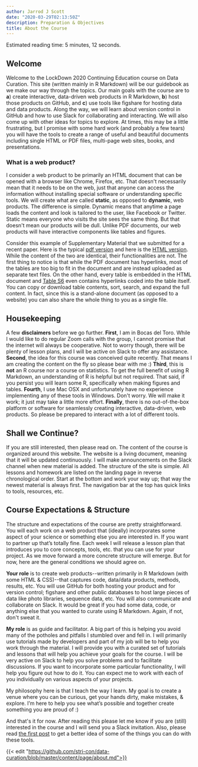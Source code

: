 ```yaml
---
author: Jarrod J Scott
date: "2020-03-29T02:13:50Z"
description: Preparation & Objectives
title: About the Course
---
```


Estimated reading time: 5 minutes, 12 seconds.

## Welcome

Welcome to the LockDown 2020 Continuing Education course on Data Curation. This site (written mainly in R Markdown) will be our guidebook as we make our way through the topics. Our main goals with the course are to **a**) create interactive, data-driven web products in R Markdown, **b**) host those products on GitHub, and **c**)  use tools like figshare for hosting data and data products. Along the way, we will  learn about version control in GitHub and how to use Slack for collaborating and interacting. We will also come up with other ideas for topics to explore. At times, this may be a little frustrating, but I promise with some hard work (and probably a few tears) you will have the tools to create a range of useful and beautiful documents including single HTML or PDF files, multi-page web sites, books, and presentations.

### What is a web product?

I consider a web product to be primarily an HTML document that can be opened with a browser like Chrome, Firefox, etc. That doesn't necessarily mean  that it needs to be on the web, just that anyone can access the information without installing special software or understanding specific tools. We will  create what are called **static**, as opposed to **dynamic**, web products. The difference is simple. Dynamic means that anytime a page loads the content and look is tailored to the user, like Facebook or Twitter. Static means everyone who visits the site sees the same thing. But that doesn't mean our products will be dull. Unlike PDF documents, our web products will have interactive components like tables and figures.

Consider this example of Supplementary Material that we submitted for a recent paper. Here is the typical [pdf version](../../files/Scott_Supplementary.pdf) and here is the [HTML version](https://istmobiome.github.io/DIGEST/Supplementary.html). While the content of the two are identical, their functionalities are not. The first thing to notice is that while the PDF document has hyperlinks, most of the tables are too big to fit in the document and are instead uploaded as separate text files. On the other hand, every table is embedded in the HTML document and [Table S6](https://istmobiome.github.io/DIGEST/Supplementary.html#table_s6) even contains hyperlinks coded into the table itself. You can copy or download table contents, sort, search, and expand the full content. In fact, since this is a stand-alone document (as opposed to a website) you can also share  the whole thing to you as a single file.

## Housekeeping

A few **disclaimers** before we go further. **First**, I am in Bocas del Toro. While I would like to do regular Zoom calls with the group, I cannot promise that the internet will always be cooperative. Not to worry though, there will be plenty of lesson plans, and I will be active on Slack to offer any assistance. **Second**, the idea for this course was conceived quite recently. That means I am creating the content on the fly so please bear with me :) **Third**, this is **not** an R course nor a course on statistics. To get the full benefit of using R Markdown, an understanding of R is helpful but not required. That said, if you persist you will learn some R, specifically when making figures and tables. **Fourth**, I use Mac OSX and unfortunately have no experience implementing any of these tools in Windows. Don't worry. We will make it work; it just may take a little more effort. **Finally**, there is no out-of-the-box platform or software for seamlessly creating interactive, data-driven, web products. So please be prepared to interact with a lot of different tools.

## Shall we Continue?

If you are still interested, then please read on. The content of the course is organized around this website. The website is a living document, meaning that it will be updated continuously. I will make announcements on the Slack channel when new material is added. The structure of the site is simple. All lessons and homework are listed on the landing page in reverse chronological order. Start at the bottom and work your way up; that way the newest material is always first. The navigation bar at the top has quick links to tools, resources, etc.

## Course Expectations & Structure

The structure  and  expectations of the course are pretty straightforward. You will each work on a web product that (ideally) incorporates some aspect of your science or something else you are interested in. If you want to partner up that’s totally fine. Each week I will release a lesson plan that introduces you to core concepts, tools, etc. that you can use for your project. As we move forward a more concrete structure will emerge. But for now, here are the general conditions we should agree on.

**Your role** is to create web products--written primarily in R Markdown (with some HTML & CSS)--that captures code, data/data products, methods, results, etc. You will use GitHub for both hosting your product and for version control; figshare and other public databases to host large pieces of data like photo libraries, sequence data, etc. You will also communicate and collaborate on Slack. It would be great if you had some data, code, or anything else that you wanted to curate using R Markdown. Again, if not, don't sweat it.

**My role** is as guide and facilitator. A big part of this is helping you avoid many of the potholes and pitfalls I stumbled over and fell in. I will primarily use tutorials made by developers and part of my job will be to help you work through the material. I will provide you with a curated set of tutorials and lessons that will help you achieve your goals for the course. I will be very active on Slack to help you solve problems and to facilitate discussions. If you want to incorporate some particular functionality, I will help you figure out how to do it. You can expect me to work with each of you individually on various aspects of your projects.

My philosophy here is that I teach the way I learn. My goal is to create a venue where you can be curious, get your hands dirty, make mistakes, & explore. I’m here to help you see what’s possible and together create something you are proud of :)

And that's it for now. After reading this please let me know if you are (still) interested in the course and I will send you a Slack invitation. Also, please read [the first post](../../2020/03/28/lesson-0/) to get a better idea of some of the things you can do with these tools.



{{< edit "https://github.com/stri-con/data-curation/blob/master/content/page/about.md">}}
